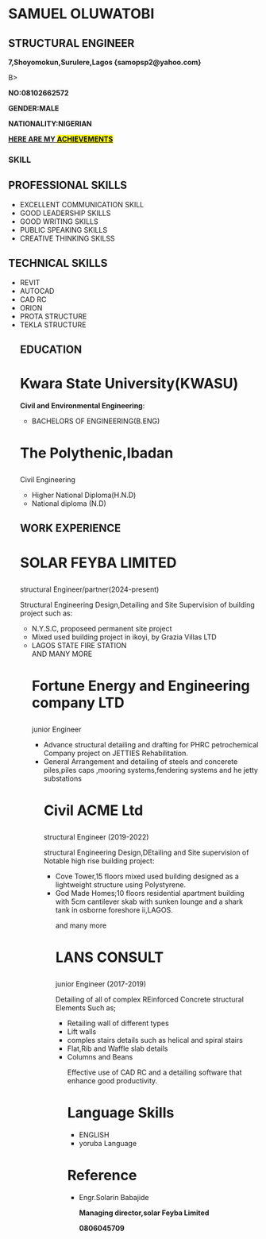 <h1>SAMUEL OLUWATOBI</h1>
<h2><P5>STRUCTURAL ENGINEER</P5></h2>
<p><B>7,Shoyomokun,Surulere,Lagos {samopsp2@yahoo.com}</p></B>B><P><B>NO:08102662572</B></P>
<P><B>GENDER:MALE</B></P>
<P><B>NATIONALITY:NIGERIAN</B></P>
 <P><U><B>HERE ARE MY <MARK>ACHIEVEMENTS</MARK></B></U></P>
       <h3><B>SKILL</B></h3>
<html>
<head>
    <title>Bullet Points Example</title>
</head>
<body>
    <h2>PROFESSIONAL SKILLS</h2>
    <ul>
        <li>EXCELLENT COMMUNICATION SKILL</li>
        <li>GOOD LEADERSHIP SKILLS</li>
        <li>GOOD WRITING SKILLS</li>
        <li>PUBLIC SPEAKING SKILLS</li>
        <li>CREATIVE THINKING SKILSS</li>
    </ul>
      <h2>TECHNICAL SKILLS</h2>
    <ul>
       <li>REVIT</li>
       <li>AUTOCAD</li>
       <li>CAD RC</li>
       <li>ORION</li>
       <li>PROTA STRUCTURE</li>
       <li>TEKLA STRUCTURE</li>
</body>
</html>
    <title>Bullet Points Example</title>
<head>
<body>
   <h2>EDUCATION</h2>
<h1><B>Kwara State University(KWASU)</B></h1>
<B>Civil and Environmental Engineering</B>:
     <ul>
      <li>BACHELORS OF ENGINEERING(B.ENG)</li>
     </ul>
<h1><p><poppins><B>The Polythenic,Ibadan</B></poppins></p></h1>
 <p>Civil Engineering</p>
   <ul>
    <li>Higher National Diploma(H.N.D)</li>
     <li>National diploma (N.D)</li>
   </ul>
     <h2><B>WORK EXPERIENCE</B></h2>
<h1><p><B>SOLAR FEYBA LIMITED</B></p></h1>
   <p>structural Engineer/partner(2024-present)</p>
   <p>Structural Engineering Design,Detailing and Site Supervision of building project such as:</p>
   <ul>
     <li>N.Y.S.C, proposeed permanent site project</li>
     <li> Mixed used building project in ikoyi, by Grazia Villas LTD</li>
     <li>LAGOS STATE FIRE STATION </li>
    AND MANY MORE
<h1><p><B>Fortune Energy and Engineering company LTD</B></p></h1>
  <p>junior Engineer</p>
 <ul>
  <li>Advance structural detailing and drafting for PHRC petrochemical Company project on JETTIES Rehabilitation.</li>
  <li>General Arrangement and detailing of steels and concerete piles,piles caps ,mooring systems,fendering systems and he jetty substations</li>
<h1><p><B>Civil ACME Ltd</B></p></h1>
  <P>structural Engineer (2019-2022)</P>
  <p>structural Engineering Design,DEtailing and Site supervision of Notable high rise building project:</p>
  <ul>
   <li>Cove Tower,15 floors mixed used building designed as a lightweight structure using Polystyrene.</li>
   <li>God Made Homes;10 floors residential apartment building with 5cm cantilever skab with sunken lounge and a shark tank in osborne foreshore ii,LAGOS.</li>
    <p>and many more</p>
<h1><p>LANS CONSULT</h1></p>
    <p>junior Engineer (2017-2019)</p>
<p>Detailing of all of complex REinforced Concrete structural Elements Such as;</p>
   <ul>
    <li>Retailing wall of different types</li>
    <li>Lift walls</li>
    <li>comples stairs details such as helical and spiral stairs</li>
    <li>Flat,Rib and Waffle slab details</li>
    <li>Columns and Beans</li>
 <p>Effective use of CAD RC and a detailing software that enhance good productivity.</p>
<h1><B>Language Skills</B></h1>
   <ul>
    <li>ENGLISH</li>
    <li>yoruba Language</li>
   </ul>
<h1><B>Reference</B></h1>
   <ul>
   <li>Engr.Solarin Babajide</li>
   <p><B>Managing director,solar Feyba Limited</p>
      <p>0806045709</p>
   </ul>
  </body>
  </head>

    
